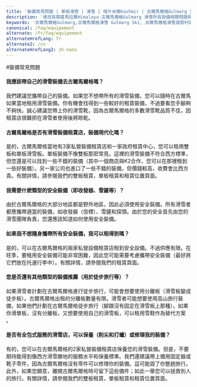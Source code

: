 ```yaml
---
title: '裝備常見問題 | 單板滑雪 | 滑雪 | 喀什米爾Kashmir | 古爾馬爾格Gulmarg | 印度India | Skigulmarg.com'
description: '尋找有關喜馬拉雅Himalaya-古爾馬爾格Gulmarg 滑雪所有設備相關問題與解答。如 :  出租滑雪和滑雪板設備、安全裝備租賃，滑雪設備商家和古爾馬爾格Gulmarg裝備修理...等問題。'
keywords: '古爾馬爾格Gulmarg,古爾馬爾格滑雪 Gulmarg Ski, 古爾馬爾格滑雪渡假村Gulmarg Ski Resort, 喀什米爾滑雪Skiing in the Himalayas, 印度滑雪Skiing in India, 喜馬拉雅Himalaya, 喀什米爾Kashmir, Skigulmarg.com'
canonical: /faq/equipement
alternate: /fr/faq/equipement
alternateHrefLang: fr
alternate2: /cn
alternateHrefLang2: zh-hans
---
```


#裝備常見問題

<div class="accordion fancy clean">
    <article class="ac-item">
        <h4 class="ac-title" id="one">我應該帶自己的滑雪裝備去古爾馬爾格嗎？</h4>
        <div class="ac-content">
            <p>
                我們建議您攜帶自己的裝備。如果您不想帶所有的滑雪裝備，您可以隨時在古爾馬如果當地租用滑雪裝備。你有機會找得到一些較好的租賃裝備，不過要看您手腳夠不夠快。誠心建議您帶上你的滑雪靴，因為古爾馬爾格的多數滑雪靴品質不佳，因租賃店很難把在滑雪者使用後將晾乾。
            </p>
        </div>
    </article>
    <article class="ac-item">
        <h4 class="ac-title" id="two">古爾馬爾格是否有滑雪裝備租賃店，裝備現代化嗎？</h4>
        <div class="ac-content">
            <p>
                是的，古爾馬爾格當地有3家私營裝備租賃店和一家政府租賃中心，您可以租用雙板和單板滑雪板。單板裝備不像雙板那麽常見。這裡的滑雪裝備不符合西方標準，但您還是可以找到一些不錯的裝備（其中一個商店與K2合作，您可以在那裡租到一些好裝備）。另一家公司也進口了一些不錯的裝備，但價錢較高，收費會比西方貴。有關詳情，請參閱我們的雙板租賃，單板租賃和租賃位置頁面。
            </p>
        </div>
    </article>
    <article class="ac-item">
        <h4 class="ac-title" id="three">我需要什麽類型的安全裝備（即收發器、雪鏟等）？</h4>
        <div class="ac-content">
            <p>
                由於古爾馬爾格的大部分地區都是野外地區，因此必須使用安全裝備。所有滑雪者都應攜帶適當的裝備，如收發器（信標）、雪鏟和探頭。由於您的安全首先由您的滑雪團隊負責，您還應該知道如何使用安全裝備。
            </p>
        </div>
    </article>
    <article class="ac-item">
        <h4 class="ac-title" id="four">如果我不想隨身攜帶所有安全裝備，我可以租得到嗎？</h4>
        <div class="ac-content">
            <p>
                是的，可以在古爾馬爾格的兩家私營設備租賃店租到安全設備。不過供應有限。在旺季，要租用安全裝備可能非常困難，因此您可能需要考慮攜帶安全裝備（最好將它們放在托運行李中）。有關詳情，請參閱我們的租賃頁面。
            </p>
        </div>
    </article>
    <article class="ac-item">
        <h4 class="ac-title" id="five">您是否還有其他類型的裝備推薦（用於徒步旅行等）？</h4>
        <div class="ac-content">
            <p>
                如果滑雪者計劃在古爾馬爾格進行徒步旅行，可能會想要使用分離板（滑雪板變成徒步板）。古爾馬爾格出租的分離板數量有限。滑雪者可能想要使用高山旅行裝備，如果他們計劃在古爾馬爾格徒步旅行（腳跟沒有固定在滑雪板上那種）。如果你滑單板，沒有分離板，又想要使用自己的滑雪板，可以租用雪鞋作為替代方案 。
            </p>
        </div>
    </article>
    <article class="ac-item">
        <h4 class="ac-title" id="six">是否有全包式服務的滑雪店，可以保養（削尖和打蠟）或修理我的裝備？</h4>
        <div class="ac-content">
            <p>
                有的，您可以在古爾馬爾格的2家私營裝備租賃店保養您的滑雪裝備。但是，不要期待能得到像西方滑雪勝地的服務水平和保養標準。我們還建議帶上備用固定器或靴子零件，因為古爾馬爾格沒有零件可以修理你的裝備。這可能毀了你整趟旅行。此外，如果您願意，離開古爾馬爾格時可留下這些備件；如此一舉您可以拯救別人的旅行。有關詳情，請參閱我們的雙板租賃，單板租賃和租賃位置頁面。
            </p>
        </div>
    </article>
</div>
